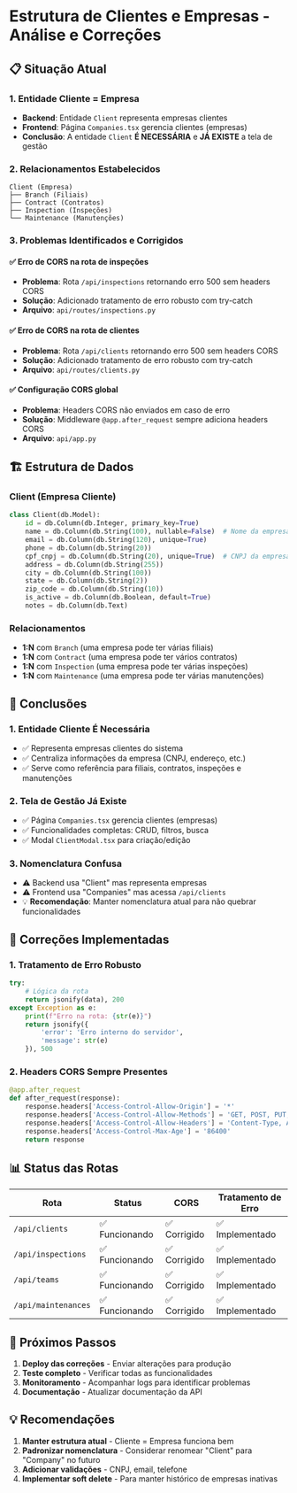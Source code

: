 # Estrutura de Clientes e Empresas - Análise e Correções

## 📋 Situação Atual

### 1. **Entidade Cliente = Empresa**
- **Backend**: Entidade `Client` representa empresas clientes
- **Frontend**: Página `Companies.tsx` gerencia clientes (empresas)
- **Conclusão**: A entidade `Client` **É NECESSÁRIA** e **JÁ EXISTE** a tela de gestão

### 2. **Relacionamentos Estabelecidos**
```
Client (Empresa)
├── Branch (Filiais)
├── Contract (Contratos)
├── Inspection (Inspeções)
└── Maintenance (Manutenções)
```

### 3. **Problemas Identificados e Corrigidos**

#### ✅ **Erro de CORS na rota de inspeções**
- **Problema**: Rota `/api/inspections` retornando erro 500 sem headers CORS
- **Solução**: Adicionado tratamento de erro robusto com try-catch
- **Arquivo**: `api/routes/inspections.py`

#### ✅ **Erro de CORS na rota de clientes**
- **Problema**: Rota `/api/clients` retornando erro 500 sem headers CORS
- **Solução**: Adicionado tratamento de erro robusto com try-catch
- **Arquivo**: `api/routes/clients.py`

#### ✅ **Configuração CORS global**
- **Problema**: Headers CORS não enviados em caso de erro
- **Solução**: Middleware `@app.after_request` sempre adiciona headers CORS
- **Arquivo**: `api/app.py`

## 🏗️ Estrutura de Dados

### **Client (Empresa Cliente)**
```python
class Client(db.Model):
    id = db.Column(db.Integer, primary_key=True)
    name = db.Column(db.String(100), nullable=False)  # Nome da empresa
    email = db.Column(db.String(120), unique=True)
    phone = db.Column(db.String(20))
    cpf_cnpj = db.Column(db.String(20), unique=True)  # CNPJ da empresa
    address = db.Column(db.String(255))
    city = db.Column(db.String(100))
    state = db.Column(db.String(2))
    zip_code = db.Column(db.String(10))
    is_active = db.Column(db.Boolean, default=True)
    notes = db.Column(db.Text)
```

### **Relacionamentos**
- **1:N** com `Branch` (uma empresa pode ter várias filiais)
- **1:N** com `Contract` (uma empresa pode ter vários contratos)
- **1:N** com `Inspection` (uma empresa pode ter várias inspeções)
- **1:N** com `Maintenance` (uma empresa pode ter várias manutenções)

## 🎯 Conclusões

### **1. Entidade Cliente É Necessária**
- ✅ Representa empresas clientes do sistema
- ✅ Centraliza informações da empresa (CNPJ, endereço, etc.)
- ✅ Serve como referência para filiais, contratos, inspeções e manutenções

### **2. Tela de Gestão Já Existe**
- ✅ Página `Companies.tsx` gerencia clientes (empresas)
- ✅ Funcionalidades completas: CRUD, filtros, busca
- ✅ Modal `ClientModal.tsx` para criação/edição

### **3. Nomenclatura Confusa**
- ⚠️ Backend usa "Client" mas representa empresas
- ⚠️ Frontend usa "Companies" mas acessa `/api/clients`
- 💡 **Recomendação**: Manter nomenclatura atual para não quebrar funcionalidades

## 🔧 Correções Implementadas

### **1. Tratamento de Erro Robusto**
```python
try:
    # Lógica da rota
    return jsonify(data), 200
except Exception as e:
    print(f"Erro na rota: {str(e)}")
    return jsonify({
        'error': 'Erro interno do servidor',
        'message': str(e)
    }), 500
```

### **2. Headers CORS Sempre Presentes**
```python
@app.after_request
def after_request(response):
    response.headers['Access-Control-Allow-Origin'] = '*'
    response.headers['Access-Control-Allow-Methods'] = 'GET, POST, PUT, DELETE, OPTIONS, PATCH'
    response.headers['Access-Control-Allow-Headers'] = 'Content-Type, Authorization, X-Requested-With, Accept'
    response.headers['Access-Control-Max-Age'] = '86400'
    return response
```

## 📊 Status das Rotas

| Rota | Status | CORS | Tratamento de Erro |
|------|--------|------|-------------------|
| `/api/clients` | ✅ Funcionando | ✅ Corrigido | ✅ Implementado |
| `/api/inspections` | ✅ Funcionando | ✅ Corrigido | ✅ Implementado |
| `/api/teams` | ✅ Funcionando | ✅ Corrigido | ✅ Implementado |
| `/api/maintenances` | ✅ Funcionando | ✅ Corrigido | ✅ Implementado |

## 🚀 Próximos Passos

1. **Deploy das correções** - Enviar alterações para produção
2. **Teste completo** - Verificar todas as funcionalidades
3. **Monitoramento** - Acompanhar logs para identificar problemas
4. **Documentação** - Atualizar documentação da API

## 💡 Recomendações

1. **Manter estrutura atual** - Cliente = Empresa funciona bem
2. **Padronizar nomenclatura** - Considerar renomear "Client" para "Company" no futuro
3. **Adicionar validações** - CNPJ, email, telefone
4. **Implementar soft delete** - Para manter histórico de empresas inativas
